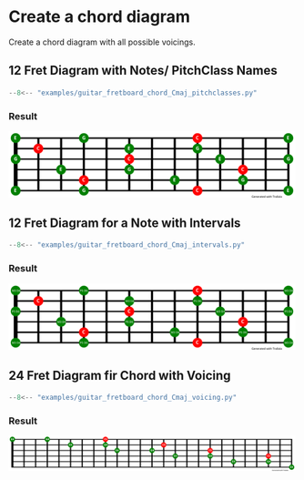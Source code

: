 # Create a chord diagram

Create a chord diagram with all possible voicings.

## 12 Fret Diagram with Notes/ PitchClass Names 

``` python
--8<-- "examples/guitar_fretboard_chord_Cmaj_pitchclasses.py"

```

### Result
![Cmaj](img/guitar_fretboard_chord_Cmaj_pitchclasses.svg)


## 12 Fret Diagram for a Note with Intervals 

``` python
--8<-- "examples/guitar_fretboard_chord_Cmaj_intervals.py"

```

### Result
![Cmaj](img/guitar_fretboard_chord_Cmaj_intervals.svg)


## 24 Fret Diagram fir Chord with Voicing 

``` python
--8<-- "examples/guitar_fretboard_chord_Cmaj_voicing.py"

```

### Result
![Cmaj](img/guitar_fretboard_chord_Cmaj_voicing.svg)

